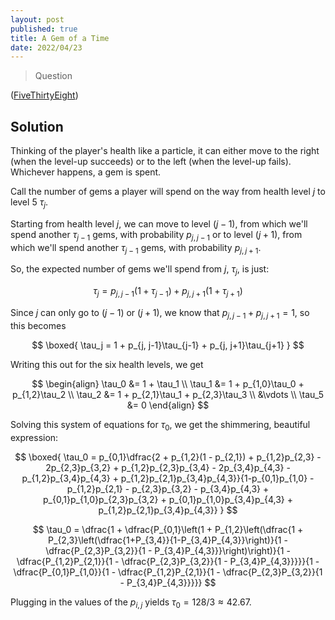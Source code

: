 ```yaml
---
layout: post
published: true
title: A Gem of a Time
date: 2022/04/23
---
```


>Question

<!--more-->

([FiveThirtyEight](URL))

## Solution

Thinking of the player's health like a particle, it can either move to the right (when the level-up succeeds) or to the left (when the level-up fails). Whichever happens, a gem is spent.

Call the number of gems a player will spend on the way from health level $j$ to level $5$ $\tau_j.$ 

Starting from health level $j,$ we can move to level $(j-1),$ from which we'll spend another $\tau_{j-1}$ gems, with probability $p_{j,j-1}$ or to level $(j+1),$ from which we'll spend another $\tau_{j-1}$ gems, with probability $p_{j, j+1}.$ 

So, the expected number of gems we'll spend from $j,$ $\tau_j,$ is just:

$$
  \tau_j = p_{j, j-1}(1 + \tau_{j-1}) + p_{j, j+1}(1 + \tau_{j+1})
$$

Since $j$ can only go to $(j-1)$ or $(j+1),$ we know that $p_{j,j-1} + p_{j,j+1} = 1,$ so this becomes

$$
  \boxed{
    \tau_j = 1 + p_{j, j-1}\tau_{j-1} + p_{j, j+1}\tau_{j+1}
  }
$$

Writing this out for the six health levels, we get

$$
  \begin{align}
    \tau_0 &= 1 + \tau_1 \\
    \tau_1 &= 1 + p_{1,0}\tau_0 + p_{1,2}\tau_2 \\
    \tau_2 &= 1 + p_{2,1}\tau_1 + p_{2,3}\tau_3 \\
    &\vdots \\
    \tau_5 &= 0
  \end{align}
$$

Solving this system of equations for $\tau_0,$ we get the shimmering, beautiful expression:

$$
  \boxed{
    \tau_0 = p_{0,1}\dfrac{2 + p_{1,2}(1 - p_{2,1}) + p_{1,2}p_{2,3} - 2p_{2,3}p_{3,2} + p_{1,2}p_{2,3}p_{3,4} - 2p_{3,4}p_{4,3} - p_{1,2}p_{3,4}p_{4,3} + p_{1,2}p_{2,1}p_{3,4}p_{4,3}}{1-p_{0,1}p_{1,0} - p_{1,2}p_{2,1} - p_{2,3}p_{3,2} - p_{3,4}p_{4,3} + p_{0,1}p_{1,0}p_{2,3}p_{3,2} + p_{0,1}p_{1,0}p_{3,4}p_{4,3} + p_{1,2}p_{2,1}p_{3,4}p_{4,3}}
    }
$$

$$
  \tau_0 = \dfrac{1 + \dfrac{P_{0,1}\left(1 + P_{1,2}\left(\dfrac{1 + P_{2,3}\left(\dfrac{1+P_{3,4}}{1-P_{3,4}P_{4,3}}\right)}{1 - \dfrac{P_{2,3}P_{3,2}}{1 - P_{3,4}P_{4,3}}}\right)\right)}{1 - \dfrac{P_{1,2}P_{2,1}}{1 - \dfrac{P_{2,3}P_{3,2}}{1 - P_{3,4}P_{4,3}}}}}{1 - \dfrac{P_{0,1}P_{1,0}}{1 - \dfrac{P_{1,2}P_{2,1}}{1 - \dfrac{P_{2,3}P_{3,2}}{1 - P_{3,4}P_{4,3}}}}}
$$

Plugging in the values of the $p_{i,j}$ yields $\tau_0 = 128/3 \approx 42.67.$

<br>
